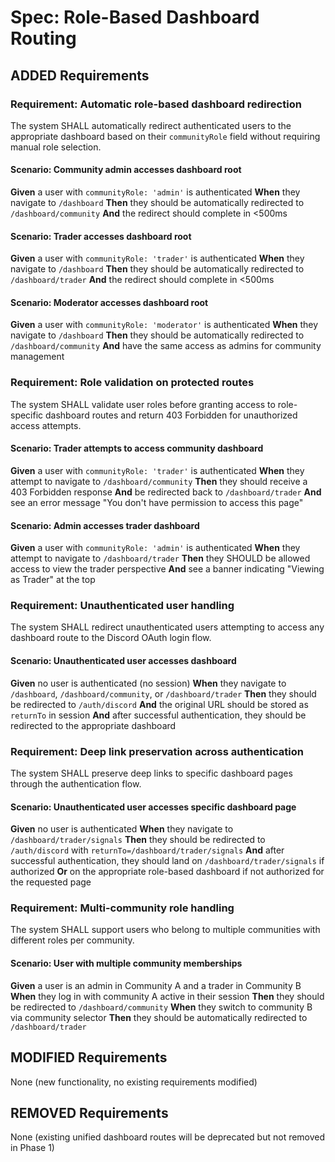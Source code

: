 # Spec: Role-Based Dashboard Routing

## ADDED Requirements

### Requirement: Automatic role-based dashboard redirection

The system SHALL automatically redirect authenticated users to the appropriate dashboard based on their `communityRole` field without requiring manual role selection.

#### Scenario: Community admin accesses dashboard root
**Given** a user with `communityRole: 'admin'` is authenticated
**When** they navigate to `/dashboard`
**Then** they should be automatically redirected to `/dashboard/community`
**And** the redirect should complete in <500ms

#### Scenario: Trader accesses dashboard root
**Given** a user with `communityRole: 'trader'` is authenticated
**When** they navigate to `/dashboard`
**Then** they should be automatically redirected to `/dashboard/trader`
**And** the redirect should complete in <500ms

#### Scenario: Moderator accesses dashboard root
**Given** a user with `communityRole: 'moderator'` is authenticated
**When** they navigate to `/dashboard`
**Then** they should be automatically redirected to `/dashboard/community`
**And** have the same access as admins for community management

### Requirement: Role validation on protected routes

The system SHALL validate user roles before granting access to role-specific dashboard routes and return 403 Forbidden for unauthorized access attempts.

#### Scenario: Trader attempts to access community dashboard
**Given** a user with `communityRole: 'trader'` is authenticated
**When** they attempt to navigate to `/dashboard/community`
**Then** they should receive a 403 Forbidden response
**And** be redirected back to `/dashboard/trader`
**And** see an error message "You don't have permission to access this page"

#### Scenario: Admin accesses trader dashboard
**Given** a user with `communityRole: 'admin'` is authenticated
**When** they attempt to navigate to `/dashboard/trader`
**Then** they SHOULD be allowed access to view the trader perspective
**And** see a banner indicating "Viewing as Trader" at the top

### Requirement: Unauthenticated user handling

The system SHALL redirect unauthenticated users attempting to access any dashboard route to the Discord OAuth login flow.

#### Scenario: Unauthenticated user accesses dashboard
**Given** no user is authenticated (no session)
**When** they navigate to `/dashboard`, `/dashboard/community`, or `/dashboard/trader`
**Then** they should be redirected to `/auth/discord`
**And** the original URL should be stored as `returnTo` in session
**And** after successful authentication, they should be redirected to the appropriate dashboard

### Requirement: Deep link preservation across authentication

The system SHALL preserve deep links to specific dashboard pages through the authentication flow.

#### Scenario: Unauthenticated user accesses specific dashboard page
**Given** no user is authenticated
**When** they navigate to `/dashboard/trader/signals`
**Then** they should be redirected to `/auth/discord` with `returnTo=/dashboard/trader/signals`
**And** after successful authentication, they should land on `/dashboard/trader/signals` if authorized
**Or** on the appropriate role-based dashboard if not authorized for the requested page

### Requirement: Multi-community role handling

The system SHALL support users who belong to multiple communities with different roles per community.

#### Scenario: User with multiple community memberships
**Given** a user is an admin in Community A and a trader in Community B
**When** they log in with community A active in their session
**Then** they should be redirected to `/dashboard/community`
**When** they switch to community B via community selector
**Then** they should be automatically redirected to `/dashboard/trader`

## MODIFIED Requirements

None (new functionality, no existing requirements modified)

## REMOVED Requirements

None (existing unified dashboard routes will be deprecated but not removed in Phase 1)

